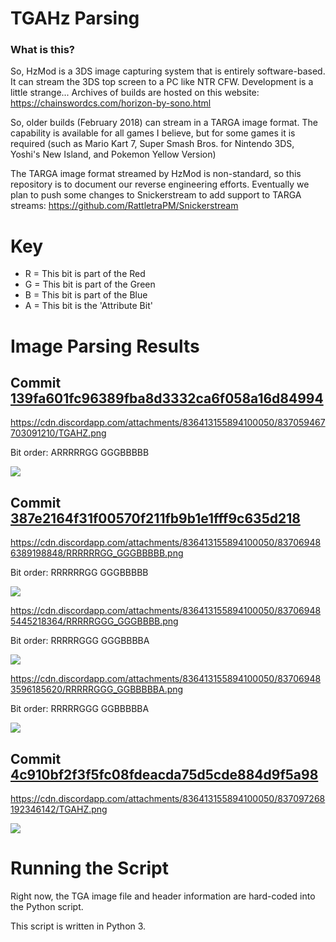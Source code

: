 # TGAHz Parsing

### What is this?

So, HzMod is a 3DS image capturing system that is entirely software-based. It can stream the 3DS top screen to a PC like NTR CFW. Development is a little strange... Archives of builds are hosted on this website: https://chainswordcs.com/horizon-by-sono.html

So, older builds (February 2018) can stream in a TARGA image format. The capability is available for all games I believe, but for some games it is required (such as Mario Kart 7, Super Smash Bros. for Nintendo 3DS, Yoshi's New Island, and Pokemon Yellow Version)

The TARGA image format streamed by HzMod is non-standard, so this repository is to document our reverse engineering efforts. Eventually we plan to push some changes to Snickerstream to add support to TARGA streams: https://github.com/RattletraPM/Snickerstream

# Key

* R = This bit is part of the Red
* G = This bit is part of the Green
* B = This bit is part of the Blue
* A = This bit is the 'Attribute Bit'

# Image Parsing Results

## Commit [139fa601fc96389fba8d3332ca6f058a16d84994](https://github.com/Eiim/TGAHz-Parsing/commit/139fa601fc96389fba8d3332ca6f058a16d84994)

https://cdn.discordapp.com/attachments/836413155894100050/837059467703091210/TGAHZ.png

Bit order: ARRRRRGG GGGBBBBB

![](https://cdn.discordapp.com/attachments/836413155894100050/837059467703091210/TGAHZ.png)

## Commit [387e2164f31f00570f211fb9b1e1fff9c635d218](https://github.com/Eiim/TGAHz-Parsing/commit/387e2164f31f00570f211fb9b1e1fff9c635d218)

https://cdn.discordapp.com/attachments/836413155894100050/837069486389198848/RRRRRRGG_GGGBBBBB.png

Bit order: RRRRRRGG GGGBBBBB

![](https://cdn.discordapp.com/attachments/836413155894100050/837069486389198848/RRRRRRGG_GGGBBBBB.png)

https://cdn.discordapp.com/attachments/836413155894100050/837069485445218364/RRRRRGGG_GGGBBBB.png

Bit order: RRRRRGGG GGGBBBBA

![](https://cdn.discordapp.com/attachments/836413155894100050/837069485445218364/RRRRRGGG_GGGBBBB.png)

https://cdn.discordapp.com/attachments/836413155894100050/837069483596185620/RRRRRGGG_GGBBBBBA.png

Bit order: RRRRRGGG GGBBBBBA

![](https://cdn.discordapp.com/attachments/836413155894100050/837069483596185620/RRRRRGGG_GGBBBBBA.png)

## Commit [4c910bf2f3f5fc08fdeacda75d5cde884d9f5a98](https://github.com/Eiim/TGAHz-Parsing/commit/4c910bf2f3f5fc08fdeacda75d5cde884d9f5a98)

https://cdn.discordapp.com/attachments/836413155894100050/837097268192346142/TGAHZ.png

![](https://cdn.discordapp.com/attachments/836413155894100050/837097268192346142/TGAHZ.png)

# Running the Script

Right now, the TGA image file and header information are hard-coded into the Python script.

This script is written in Python 3.
